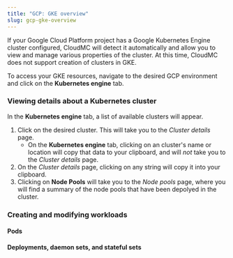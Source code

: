 ```yaml
---
title: "GCP: GKE overview"
slug: gcp-gke-overview
---
```



If your Google Cloud Platform project has a Google Kubernetes Engine cluster configured, CloudMC will detect it automatically and allow you to view and manage various properties of the cluster.  At this time, CloudMC does not support creation of clusters in GKE.

To access your GKE resources, navigate to the desired GCP environment and click on the **Kubernetes engine** tab.

### Viewing details about a Kubernetes cluster

In the **Kubernetes engine** tab, a list of available clusters will appear.  

1. Click on the desired cluster.  This will take you to the *Cluster details* page.
   - On the **Kubernetes engine** tab, clicking on an cluster's name or location will copy that data to your clipboard, and will *not* take you to the *Cluster details* page.
1. On the *Cluster details* page, clicking on any string will copy it into your clipboard.
1. Clicking on **Node Pools** will take you to the *Node pools* page, where you will find a summary of the node pools that have been depolyed in the cluster.

### Creating and modifying workloads

#### Pods

#### Deployments, daemon sets, and stateful sets
